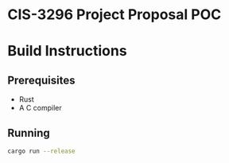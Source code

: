# CIS-3296 Project Proposal POC

# Build Instructions

## Prerequisites
* Rust
* A C compiler

## Running

```bash
cargo run --release
```

